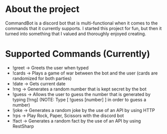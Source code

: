 # About the project

CommandBot is a discord bot that is multi-functional when it comes to the commands that it currently supports. I started this project for fun, but then it turned into something that I valued and thoroughly enjoyed creating.

# Supported Commands (Currently)
* !greet -> Greets the user when typed
* !cards -> Plays a game of war between the bot and the user (cards are randomized for both parties)
* !date -> Gets current date
* !rng -> Generates a random number that is kept secret by the bot
* !guess -> Allows the user to guess the number that is generated by typing [!rng] (NOTE: Type [ !guess [number] ] in order to guess a number)
* !joke -> Generates a random joke by the use of an API by using HTTP
* !rps -> Play Rock, Paper, Scissors with the discord bot
* !fact -> Generates a random fact by the use of an API by using RestSharp
